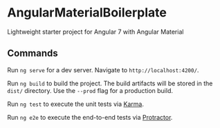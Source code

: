 # AngularMaterialBoilerplate

Lightweight starter project for Angular 7 with Angular Material

## Commands

Run `ng serve` for a dev server. Navigate to `http://localhost:4200/`.

Run `ng build` to build the project. The build artifacts will be stored in the `dist/` directory. Use the `--prod` flag for a production build.

Run `ng test` to execute the unit tests via [Karma](https://karma-runner.github.io).

Run `ng e2e` to execute the end-to-end tests via [Protractor](http://www.protractortest.org/).
